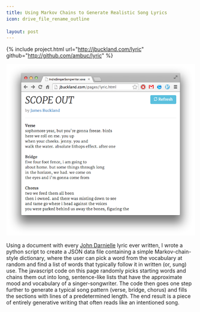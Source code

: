 ```yaml
---
title: Using Markov Chains to Generate Realistic Song Lyrics
icon: drive_file_rename_outline

layout: post
---
```


{% include project.html 
   url="http://jbuckland.com/lyric" 
   github="http://github.com/ambuc/lyric" %}

![1](/assets/images/lyric/thumbnail.png)

Using a document with every [John Darnielle](http://www.themountaingoats.net/)
lyric ever written, I wrote a python script to create a JSON data file
containing a simple Markov-chain-style dictionary, where the user can pick a
word from the vocabulary at random and find a list of words that typically
follow it in written (or, sung) use. The javascript code on this page randomly
picks starting words and chains them out into long, sentence-like lists that
have the approximate mood and vocabulary of a singer-songwriter. The code then
goes one step further to generate a typical song pattern (verse, bridge, chorus)
and fills the sections with lines of a predetermined length. The end result is a
piece of entirely generative writing that often reads like an intentioned song.

